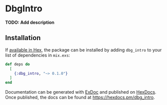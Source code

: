 # DbgIntro

**TODO: Add description**

## Installation

If [available in Hex](https://hex.pm/docs/publish), the package can be installed
by adding `dbg_intro` to your list of dependencies in `mix.exs`:

```elixir
def deps do
  [
    {:dbg_intro, "~> 0.1.0"}
  ]
end
```

Documentation can be generated with [ExDoc](https://github.com/elixir-lang/ex_doc)
and published on [HexDocs](https://hexdocs.pm). Once published, the docs can
be found at <https://hexdocs.pm/dbg_intro>.

